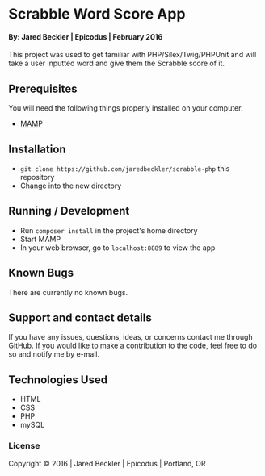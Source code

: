 # Scrabble Word Score App

#### By: Jared Beckler | Epicodus | February 2016

This project was used to get familiar with PHP/Silex/Twig/PHPUnit and will take a user inputted word and give them the Scrabble score of it.

## Prerequisites

You will need the following things properly installed on your computer.

* [MAMP](https://www.mamp.info/en/downloads/)

## Installation

* `git clone https://github.com/jaredbeckler/scrabble-php` this repository
* Change into the new directory

## Running / Development

* Run `composer install` in the project's home directory
* Start MAMP
* In your web browser, go to `localhost:8889` to view the app

## Known Bugs

There are currently no known bugs.

## Support and contact details

If you have any issues, questions, ideas, or concerns contact me through GitHub. If you would like to make a contribution to the code, feel free to do so and notify me by e-mail.

## Technologies Used

* HTML
* CSS
* PHP
* mySQL

### License

Copyright &copy; 2016  |  Jared Beckler  |  Epicodus  |  Portland, OR
